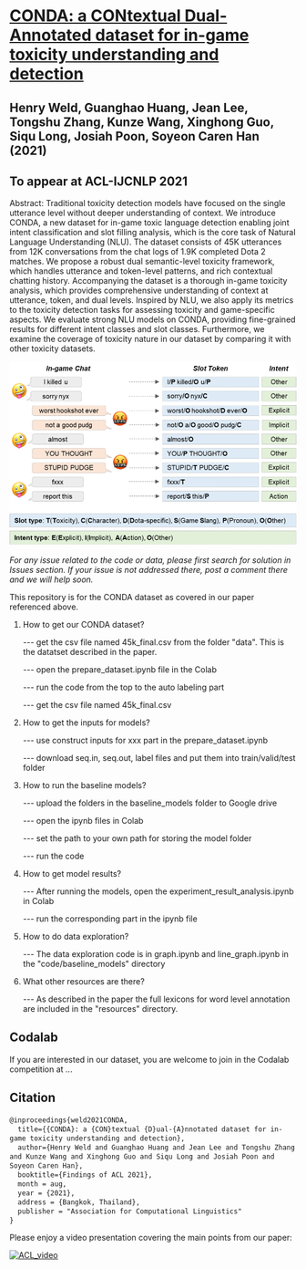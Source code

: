 # [CONDA: a CONtextual Dual-Annotated dataset for in-game toxicity understanding and detection](https://arxiv.org/abs/2106.06213)

## Henry Weld, Guanghao Huang, Jean Lee, Tongshu Zhang, Kunze Wang, Xinghong Guo, Siqu Long, Josiah Poon, Soyeon Caren Han (2021)

## To appear at ACL-IJCNLP 2021

Abstract: Traditional toxicity detection models have focused on the single utterance level without deeper understanding of context. We introduce CONDA, a new dataset for in-game toxic language detection enabling joint intent classification and slot filling analysis, which is the core task of Natural Language Understanding (NLU). The dataset consists of 45K utterances from 12K conversations from the chat logs of 1.9K completed Dota 2 matches. We propose a robust dual semantic-level toxicity framework, which handles utterance and token-level patterns, and rich contextual chatting history. Accompanying the dataset is a thorough in-game toxicity analysis, which provides comprehensive understanding of context at utterance, token, and dual levels. Inspired by NLU, we also apply its metrics to the toxicity detection tasks for assessing toxicity and game-specific aspects. We evaluate strong NLU models on CONDA, providing fine-grained results for different intent classes and slot classes. Furthermore, we examine the coverage of toxicity nature in our dataset by comparing it with other toxicity datasets.

![An example intent/slot annotation from the CONDA (CONtextual Dual-Annotated) dataset.](/resources/figure1_ingame.png "An example intent/slot annotation from the CONDA (CONtextual Dual-Annotated) dataset.")

_For any issue related to the code or data, please first search for solution in Issues section. If your issue is not addressed there, post a comment there and we will help soon._

This repository is for the CONDA dataset as covered in our paper referenced above. 

1. How to get our CONDA dataset?

      --- get the csv file named 45k_final.csv from the folder "data". This is the datatset described in the paper.

      --- open the prepare_dataset.ipynb file in the Colab
      
      --- run the code from the top to the auto labeling part
      
      --- get the csv file named 45k_final.csv
      
2. How to get the inputs for models?

      --- use construct inputs for xxx part in the prepare_dataset.ipynb
      
      --- download seq.in, seq.out, label files and put them into train/valid/test folder

3. How to run the baseline models?

      --- upload the folders in the baseline_models folder to Google drive
      
      --- open the ipynb files in Colab
      
      --- set the path to your own path for storing the model folder
      
      --- run the code
      
4. How to get model results?

      --- After running the models, open the experiment_result_analysis.ipynb in Colab
      
      --- run the corresponding part in the ipynb file
      
5. How to do data exploration?

      --- The data exploration code is in graph.ipynb and line_graph.ipynb in the "code/baseline_models" directory

6. What other resources are there?

      --- As described in the paper the full lexicons for word level annotation are included in the "resources" directory.

## Codalab

If you are interested in our dataset, you are welcome to join in the Codalab competition at ...

## Citation

```
@inproceedings{weld2021CONDA,
  title={{CONDA}: a {CON}textual {D}ual-{A}nnotated dataset for in-game toxicity understanding and detection},
  author={Henry Weld and Guanghao Huang and Jean Lee and Tongshu Zhang and Kunze Wang and Xinghong Guo and Siqu Long and Josiah Poon and Soyeon Caren Han},
  booktitle={Findings of ACL 2021},
  month = aug,
  year = {2021},
  address = {Bangkok, Thailand},
  publisher = "Association for Computational Linguistics"
}
```

Please enjoy a video presentation covering the main points from our paper:

[![ACL_video](https://img.youtube.com/vi/qRCPSSUuf18/0.jpg)](https://www.youtube.com/watch?v=qRCPSSUuf18)


